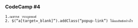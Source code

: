 ### CodeCamp #4
    1.ณธรรศ วรกฤตพงศ์
    2. $(“a[target=_blank]”).addClass(“popup-link”) ได้ผลลัพธ์อย่างไร
